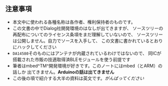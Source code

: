 ## 注意事項
* 本文中に使われる各種名称は各作者、権利保持者のものです。
* この文書の中でDialog社開発環境のはなしが出てきますが、
ソースツリーの再配布についてのライセンス条項をまだ理解していないので、
ソースツリーは公開しません。自力でソースを入手して、
この文書に書かれているとおりにハックしてください
* `DA14580`そのものにはアンテナが内蔵されているわけではないので、
同ICが搭載された市販の技適取得済BLEモジュールを使う前提です
* 筆者はmbed^TM^開発環境が好きです。このノートにはmbed（とARM）の話しか
出てきません。**Arduinoの話は出てきません**
* この後の項で紹介する大半の資料は英文です。_がんばってください_
